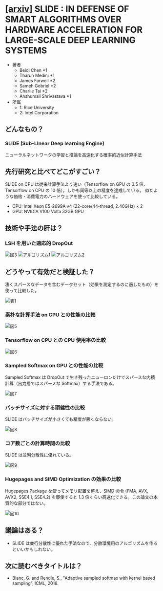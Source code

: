 # [\[arxiv\]](https://arxiv.org/abs/1903.03129v2) SLIDE : IN DEFENSE OF SMART ALGORITHMS OVER HARDWARE ACCELERATION FOR LARGE-SCALE DEEP LEARNING SYSTEMS

- 著者
    - Beidi Chen *1
    - Tharun Medini *1
    - James Farwell *2
    - Sameh Gobriel *2
    - Charlie Tai *2
    - Anshumali Shrivastava *1
- 所属
    - 1: Rice University
    - 2: Intel Corporation


## どんなもの？
### SLIDE (Sub-LInear Deep learning Engine)
ニューラルネットワークの学習と推論を高速化する確率的近似計算手法


## 先行研究と比べてどこがすごい？
SLIDE on CPU は従来計算手法より速い（Tensorflow on GPU の 3.5 倍、Tensorflow on CPU の 10 倍）。しかも同等以上の精度を達成している。
似たような価格・消費電力のハードウェアを使って比較している。

- CPU: Intel Xeon E5-2699A v4 (22-core/44-thread, 2.40GHz) × 2
- GPU: NVIDIA V100 Volta 32GB GPU


## 技術や手法の肝は？
### LSH を用いた適応的 DropOut

![図3](figure_3.png)
![アルゴリズム1](algorithm_1.png)
![アルゴリズム2](algorithm_2.png)


## どうやって有効だと検証した？
凄くスパースなデータを含むデータセット（効果を測定するのに適したもの）を使って比較した。

![表1](table_1.png)

### 素朴な計算手法 on GPU との性能の比較
![図5](figure_5.png)

### Tensorflow on CPU との CPU 使用率の比較
![図6](figure_6.png)

### Sampled Softmax on GPU との性能の比較
Sampled Softmax は DropOut で生き残ったニューロンだけでスパースな内積計算（出力層ではスパースな Softmax）する手法である。

![図7](figure_7.png)

### バッチサイズに対する頑健性の比較
SLIDE はバッチサイズが小さくても精度が悪くならない。

![図8](figure_8.png)

### コア数ごとの計算時間の比較
SLIDE は並列分散性に優れている。

![図9](figure_9.png)

### Hugepages and SIMD Optimization の効果の比較
Hugepages Package を使ってメモリ配置を整え、SIMD 命令 (FMA, AVX, AVX2, SSE4.1, SSE4.2) を駆使すると 1.3 倍くらい高速化できる。この論文の本質的な部分ではない。

![図10](figure_10.png)


## 議論はある？
- SLIDE は並行分散性に優れた手法なので、分散環境用のアルゴリズムを作るといいかもしれない。


## 次に読むべきタイトルは？
- Blanc, G. and Rendle, S., "Adaptive sampled softmax with kernel based sampling", ICML, 2018.
